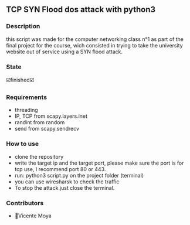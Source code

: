 ## TCP SYN Flood dos attack with python3
### Description
this script was made for the computer networking class n°1 as part of the final project for the course, wich consisted in trying to take the university website out of service using a SYN flood attack.
### State
:ballot_box_with_check:finished:ballot_box_with_check:
### Requirements
- threading
- IP, TCP from scapy.layers.inet
- randint from random
- send from scapy.sendrecv
### How to use
- clone the repository
- write the target ip and the target port, please make sure the port is for tcp use, I recommend port 80 or 443.
- run: python3 script.py on the project folder (terminal)
- you can use wiresharsk to check the traffic
- To stop the attack just close the terminal.
### Contributors
- :beginner:Vicente Moya
